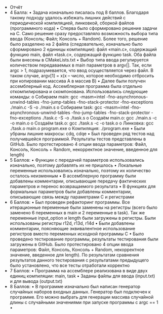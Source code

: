 * Отчёт
* 4 Балла:
•	Задача изначально писалась под 8 баллов. Благодаря такому подходу удалось избежать лишних действий с периодической компиляцией, линковкой, сборкой файлов (программного кода)
•	Сперва было сформировано решение задачи на С. Само решение сразу предоставляло возможность выбора типа ввода (Консоль; Файл; Консоль + Random). Более того, решение было разделено на 2 файла (следовательно, изначально было сформировано 2 единицы компиляции): файл «main.c», содержащий функцию main, файл «task.c», содержащий функцию task. Оба файла были внесены в CMakeLists.txt
•	Выбор типа ввода регулируется количеством передаваемых в main параметров в argv[]. Так, если argc > 1, подразумевается, что ввод осуществляется через файл. В таком случае, argv[1] = x(x – число, которое необходимо отбросить при копировании массива А в массив В)
•	Далее были получен ассемблерный код. Ассемблерная программа была отдельно откомпилирована и скомпонована. Использовались следующие команды: 
o	Собираем main: gcc -masm=intel -fno-asynchronous-unwind-tables -fno-jump-tables -fno-stack-protector -fno-exceptions ./main.c -S -o ./main.s
o	Собираем task: gcc -masm=intel -fno-asynchronous-unwind-tables -fno-jump-tables -fno-stack-protector -fno-exceptions ./task.c -S -o ./task.s
o	Создаём main.o: gcc ./main.s -c -o main.o
o	Создаём task.o: gcc ./task.s -c -o task.o
o	Линковка: gcc ./task.o main.o program.exe
o	Компиляция: ./program.exe
•	Были убраны лишние макросы: cdq, cdqe
•	Был проведен ряд тестов над получившейся программой. Результаты тестов представлены в GitHub. Было протестировано 4 опции ввода параметров: Файл, Консоль, Консоль + Random, некорректное значение, введенное для length)
* 5 Баллов:
•	Функции с передачей параметров использовались изначально, поэтому добавлять их не пришлось
•	Локальные переменные использовались изначально, поэтому их количество осталось неизменным
•	В ассемблерную программу были добавлены комментарии, описывающие передачу фактических параметров и перенос возвращаемого результата
•	В функциях для формальных параметров были добавлены комментарии, описывающие связь между параметрами С и регистрами
* 6 Баллов:
•	Был проведен рефакторинг программы. Все итерационные переменные были заменены на регистры (всего было заменено 6 переменных в main и 2 переменные в task). Так же переменные input_option и length были загружены в регистры. Были использованы регистры r12d, r13d, r14d
•	Были добавлены комментарии, поясняющие эквивалентное использование регистров вместо переменных исходной программы С
•	Было проведено тестирование программы, результаты тестирования были загружены в GitHub. Было протестировано 4 опции ввода параметров: Файл, Консоль, Консоль + Random, некорректное значение, введенное для length). По результатам сравнения результатов данного тестирования с результатами предыдущего было установлено, что все тесты отработали корректно
* 7 Баллов:
•	Программа на ассемблере реализована в виде двух единиц компиляции: main, task
•	Заданы файлы для ввода (input.txt) и для вывода (output.txt)
* 8 Баллов:
•	В программе изначально был написан генератор случайных наборов входных данных. Генератор был подключен к программе. Его можно выбрать для генерации массива случайной длины с случайными значениями при запуске программы с argc == 1
•	

